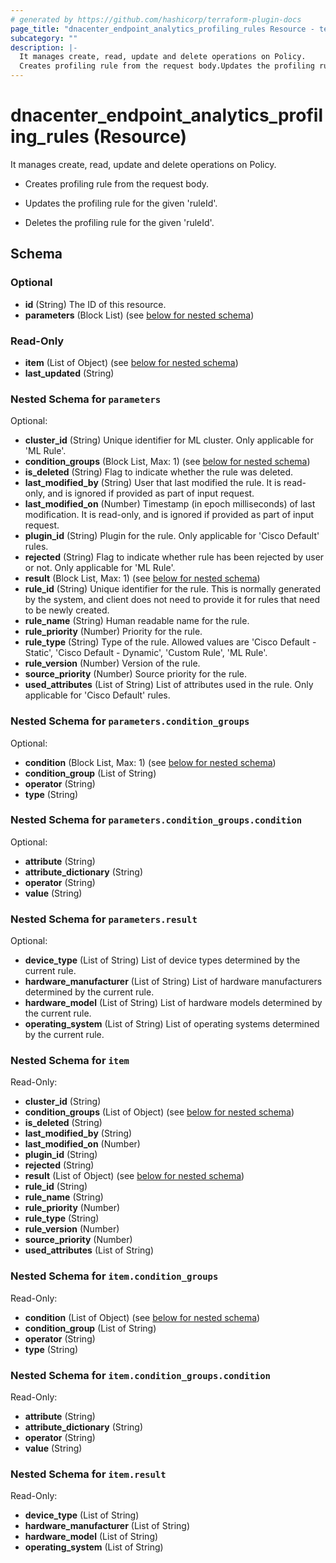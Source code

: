 ```yaml
---
# generated by https://github.com/hashicorp/terraform-plugin-docs
page_title: "dnacenter_endpoint_analytics_profiling_rules Resource - terraform-provider-dnacenter"
subcategory: ""
description: |-
  It manages create, read, update and delete operations on Policy.
  Creates profiling rule from the request body.Updates the profiling rule for the given 'ruleId'.Deletes the profiling rule for the given 'ruleId'.
---
```


# dnacenter_endpoint_analytics_profiling_rules (Resource)

It manages create, read, update and delete operations on Policy.

- Creates profiling rule from the request body.

- Updates the profiling rule for the given 'ruleId'.

- Deletes the profiling rule for the given 'ruleId'.



<!-- schema generated by tfplugindocs -->
## Schema

### Optional

- **id** (String) The ID of this resource.
- **parameters** (Block List) (see [below for nested schema](#nestedblock--parameters))

### Read-Only

- **item** (List of Object) (see [below for nested schema](#nestedatt--item))
- **last_updated** (String)

<a id="nestedblock--parameters"></a>
### Nested Schema for `parameters`

Optional:

- **cluster_id** (String) Unique identifier for ML cluster. Only applicable for 'ML Rule'.
- **condition_groups** (Block List, Max: 1) (see [below for nested schema](#nestedblock--parameters--condition_groups))
- **is_deleted** (String) Flag to indicate whether the rule was deleted.
- **last_modified_by** (String) User that last modified the rule. It is read-only, and is ignored if provided as part of input request.
- **last_modified_on** (Number) Timestamp (in epoch milliseconds) of last modification. It is read-only, and is ignored if provided as part of input request.
- **plugin_id** (String) Plugin for the rule. Only applicable for 'Cisco Default' rules.
- **rejected** (String) Flag to indicate whether rule has been rejected by user or not. Only applicable for 'ML Rule'.
- **result** (Block List, Max: 1) (see [below for nested schema](#nestedblock--parameters--result))
- **rule_id** (String) Unique identifier for the rule. This is normally generated by the system, and client does not need to provide it for rules that need to be newly created.
- **rule_name** (String) Human readable name for the rule.
- **rule_priority** (Number) Priority for the rule.
- **rule_type** (String) Type of the rule. Allowed values are 'Cisco Default - Static', 'Cisco Default - Dynamic', 'Custom Rule', 'ML Rule'.
- **rule_version** (Number) Version of the rule.
- **source_priority** (Number) Source priority for the rule.
- **used_attributes** (List of String) List of attributes used in the rule. Only applicable for 'Cisco Default' rules.

<a id="nestedblock--parameters--condition_groups"></a>
### Nested Schema for `parameters.condition_groups`

Optional:

- **condition** (Block List, Max: 1) (see [below for nested schema](#nestedblock--parameters--condition_groups--condition))
- **condition_group** (List of String)
- **operator** (String)
- **type** (String)

<a id="nestedblock--parameters--condition_groups--condition"></a>
### Nested Schema for `parameters.condition_groups.condition`

Optional:

- **attribute** (String)
- **attribute_dictionary** (String)
- **operator** (String)
- **value** (String)



<a id="nestedblock--parameters--result"></a>
### Nested Schema for `parameters.result`

Optional:

- **device_type** (List of String) List of device types determined by the current rule.
- **hardware_manufacturer** (List of String) List of hardware manufacturers determined by the current rule.
- **hardware_model** (List of String) List of hardware models determined by the current rule.
- **operating_system** (List of String) List of operating systems determined by the current rule.



<a id="nestedatt--item"></a>
### Nested Schema for `item`

Read-Only:

- **cluster_id** (String)
- **condition_groups** (List of Object) (see [below for nested schema](#nestedobjatt--item--condition_groups))
- **is_deleted** (String)
- **last_modified_by** (String)
- **last_modified_on** (Number)
- **plugin_id** (String)
- **rejected** (String)
- **result** (List of Object) (see [below for nested schema](#nestedobjatt--item--result))
- **rule_id** (String)
- **rule_name** (String)
- **rule_priority** (Number)
- **rule_type** (String)
- **rule_version** (Number)
- **source_priority** (Number)
- **used_attributes** (List of String)

<a id="nestedobjatt--item--condition_groups"></a>
### Nested Schema for `item.condition_groups`

Read-Only:

- **condition** (List of Object) (see [below for nested schema](#nestedobjatt--item--condition_groups--condition))
- **condition_group** (List of String)
- **operator** (String)
- **type** (String)

<a id="nestedobjatt--item--condition_groups--condition"></a>
### Nested Schema for `item.condition_groups.condition`

Read-Only:

- **attribute** (String)
- **attribute_dictionary** (String)
- **operator** (String)
- **value** (String)



<a id="nestedobjatt--item--result"></a>
### Nested Schema for `item.result`

Read-Only:

- **device_type** (List of String)
- **hardware_manufacturer** (List of String)
- **hardware_model** (List of String)
- **operating_system** (List of String)


